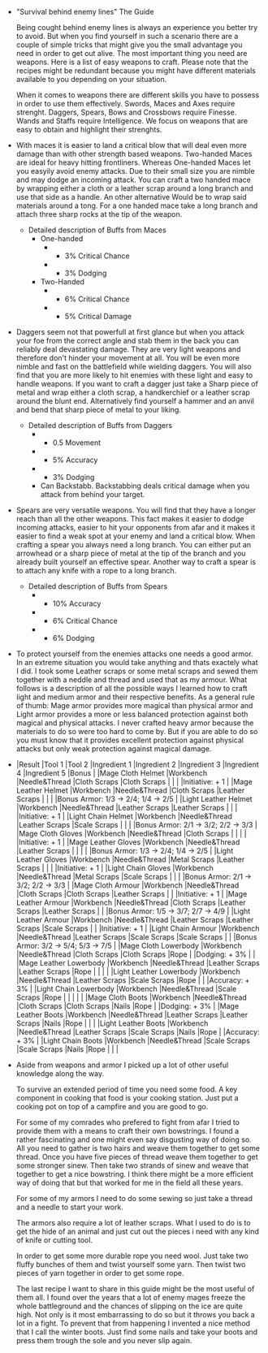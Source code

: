 - "Survival behind enemy lines" The Guide
  
  Being cought behind enemy lines is always an experience you better try to avoid. But when you find yourself in such a scenario there are a couple of simple tricks that might give you the small advantage you need in order to get out alive. The most important thing you need are weapons. Here is a list of easy weapons to craft. Please note that the recipes might be redundant because you might have different materials available to you depending on your situation.
  
  When it comes to weapons there are different skills you have to possess in order to use them effectively. Swords, Maces and Axes require strenght. Daggers, Spears, Bows and Crossbows require Finesse. Wands and Staffs require Intelligence. We focus on weapons that are easy to obtain and highlight their strenghts.
- With maces it is easier to land a critical blow that will deal even more damage than with other strength based weapons. Two-handed Maces are ideal for heavy hitting frontliners. Whereas One-handed Maces let you easyily avoid enemy attacks. Due to their small size you are nimble and may dodge an incoming attack. You can craft a two handed mace by wrapping either a cloth or a leather scrap around a long branch and use that side as a handle. An other alternative Would be to wrap said materials around a tong. For a one handed mace take a long branch and attach three sharp rocks at the tip of the weapon.
	- Detailed description of Buffs from Maces
		- One-handed
			- + 3% Critical Chance
			- + 3% Dodging
		- Two-Handed
			- + 6% Critical Chance
			- + 5% Critical Damage
- Daggers seem not that powerfull at first glance but when you attack your foe from the correct angle and stab them in the back you can reliably deal devastating damage. They are very light weapons and therefore don't hinder your movement at all. You will be even more nimble and fast on the battlefield while wielding daggers. You will also find that you are more likely to hit enemies with these light and easy to handle weapons. If you want to craft a dagger just take a Sharp piece of metal and wrap either a cloth scrap, a handkerchief or a leather scrap around the blunt end. Alternatively find yourself a hammer and an anvil and bend that sharp piece of metal to your liking.
	- Detailed description of Buffs from Daggers
		- + 0.5 Movement
		- + 5% Accuracy
		- + 3% Dodging
		- Can Backstabb. Backstabbing deals critical damage when you attack from behind your target.
- Spears are very versatile weapons. You will find that they have a longer reach than all the other weapons. This fact makes it easier to dodge incoming attacks, easier to hit your opponents from afar and it makes it easier to find a weak spot at your enemy and land a critical blow. When crafting a spear you always need a long branch. You can either put an arrowhead or a sharp piece of metal at the tip of the branch and you already built yourself an effective spear. Another way to craft a spear is to attach any knife with a rope to a long branch.
	- Detailed description of Buffs from Spears
		- + 10% Accuracy
		- + 6% Critical Chance
		- + 6% Dodging
- To protect yourself from the enemies attacks one needs a good armor. In an extreme situation you would take anything and thats exactely what I did. I took some Leather scraps or some metal scraps and sewed them together with a neddle and thread and used that as my armour. What follows is a description of all the possible ways I learned how to craft light and medium armor and their respective benefits. As a general rule of thumb: Mage armor provides more magical than physical armor and Light armor provides a more or less balanced protection against both magical and physical attacks. I never crafted heavy armor because the materials to do so were too hard to come by. But if you are able to do so you must know that it provides excellent protection against physical attacks but only weak protection against magical damage.
- |Result  |Tool 1   |Tool 2   |Ingredient 1   |Ingredient 2   |Ingredient 3   |Ingredient 4   |Ingredient 5   |Bonus   |
  |Mage Cloth Helmet    |Workbench   |Needle&Thread   |Cloth Scraps   |Cloth Scraps   |   |   |   |Initiative: + 1   |
  |Mage Leather Helmet   |Workbench   |Needle&Thread   |Cloth Scraps   |Leather Scraps   |   |   |   |Bonus Armor: 1/3 -> 2/4; 1/4 -> 2/5   |
  |Light Leather Helmet   |Workbench   |Needle&Thread   |Leather Scraps   |Leather Scraps   |   |   |   |Initiative: + 1   |
  |Light Chain Helmet   |Workbench   |Needle&Thread   |Leather Scraps   |Scale Scraps   |   |   |   |Bonus Armor: 2/1 -> 3/2; 2/2 -> 3/3   |
  |Mage Cloth Gloves   |Workbench   |Needle&Thread   |Cloth Scraps   |   |   |   |   |Initiative: + 1   |
  |Mage Leather Gloves   |Workbench   |Needle&Thread   |Leather Scraps   |   |   |   |   |Bonus Armor: 1/3 -> 2/4; 1/4 -> 2/5   |
  |Light Leather Gloves   |Workbench   |Needle&Thread   |Metal Scraps   |Leather Scraps   |   |   |   |Initiative: + 1   |
  |Light Chain Gloves   |Workbench   |Needle&Thread   |Metal Scraps   |Scale Scraps   |   |   |   |Bonus Armor: 2/1 -> 3/2; 2/2 -> 3/3   |
  |Mage Cloth Armour   |Workbench   |Needle&Thread   |Cloth Scraps   |Cloth Scraps   |Leather Scraps   |   |   |Initiative: + 1   |
  |Mage Leather Armour   |Workbench   |Needle&Thread   |Cloth Scraps   |Leather Scraps   |Leather Scraps   |   |   |Bonus Armor: 1/5 -> 3/7; 2/7 -> 4/9   |
  |Light Leather Armour   |Workbench   |Needle&Thread   |Leather Scraps   |Leather Scraps   |Scale Scraps   |   |   |Initiative: + 1   |
  |Light Chain Armour   |Workbench   |Needle&Thread   |Leather Scraps   |Scale Scraps   |Scale Scraps   |   |   |Bonus Armor: 3/2 -> 5/4; 5/3 -> 7/5   |
  |Mage Cloth Lowerbody   |Workbench   |Needle&Thread   |Cloth Scraps   |Cloth Scraps   |Rope   |   |Dodging: + 3%   |   |
  |Mage Leather Lowerbody   |Workbench   |Needle&Thread   |Leather Scraps   |Leather Scraps   |Rope   |   |   |   |
  |Light Leather Lowerbody   |Workbench   |Needle&Thread   |Leather Scraps   |Scale Scraps   |Rope   |   |   |Accuracy: + 3%   |
  |Light Chain Lowerbody   |Workbench   |Needle&Thread   |Scale Scraps   |Rope   |   |   |   |   |
  |Mage Cloth Boots   |Workbench   |Needle&Thread   |Cloth Scraps   |Cloth Scraps   |Nails   |Rope   |   |Dodging: + 3%   |
  |Mage Leather Boots   |Workbench   |Needle&Thread   |Leather Scraps   |Leather Scraps   |Nails   |Rope   |   |   |
  |Light Leather Boots   |Workbench   |Needle&Thread   |Leather Scraps   |Scale Scraps   |Nails   |Rope   |   |Accuracy: + 3%   |
  |Light Chain Boots   |Workbench   |Needle&Thread   |Scale Scraps   |Scale Scraps   |Nails   |Rope   |   |   |
- Aside from weapons and armor I picked up a lot of other useful knowledge along the way. 
  
  To survive an extended period of time you need some food. A key component in cooking that food is your cooking station. Just put a cooking pot on top of a campfire and you are good to go.
  
  For some of my comrades who prefered to fight from afar I tried to provide them with a means to craft their own bowstrings. I found a rather fascinating and one might even say disgusting way of doing so. All you need to gather is two hairs and weave them together to get some thread.  Once you have five pieces of thread weave them together to get some stronger sinew. Then take two strands of sinew and weave that together to get a nice bowstring. I think there might be a more efficient way of doing that but that worked for me in the field all these years.
  
  For some of my armors I need to do some sewing so just take a thread and a needle to start your work.
  
  The armors also require a lot of leather scraps. What I used to do is to get the hide of an animal and just cut out the pieces i need with any kind of knife or cutting tool.
  
  In order to get some more durable rope you need wool. Just take two fluffy bunches of them and twist yourself some yarn. Then twist two pieces of yarn together in order to get some rope.
  
  The last recipe I want to share in this guide might be the most useful of them all. I found over the years that a lot of enemy mages freeze the whole battleground and the chances of slipping on the ice are quite high. Not only is it most embarrassing to do so but it throws you back a lot in a fight. To prevent that from happening I invented a nice method that I call the winter boots. Just find some nails and take your boots and press them trough the sole and you never slip again.